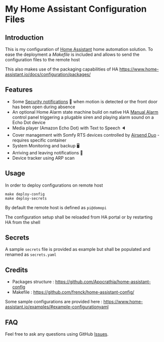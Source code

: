 # My Home Assistant Configuration Files

## Introduction

This is my configuration of [Home Assistant](https://home-assistant.io/) home automation solution.
To ease the deployment a *Makefile* is included and allows to send the configuration files to the remote host

This also makes use of the packaging capabilities of HA https://www.home-assistant.io/docs/configuration/packages/

**Features**
------------

* Some [Security notifications]() 🚨  when motion is detected or the front door has been open during absence
* An optional Home Alarm state machine build on native HA [Manual Alarm](https://www.home-assistant.io/integrations/manual) control panel triggering a plugable siren and playing alarm sound on a Echo Dot device 
* Media player (Amazon Echo Dot) with Text to Speech 🔈
* Cover management with Somfy RTS devices controlled by [Airsend Duo](https://devmel.com/fr/airsend-duo.html) - requires specific container
* System Monitoring and backup 🖥
* Arriving and leaving notifications 🔔
* Device tracker using ARP scan

## Usage

In order to deploy configurations on remote host

```
make deploy-config
make deploy-secrets
```

By default the remote host is defined as `pi@domopi`

The configuration setup shall be reloaded from HA portal or by restarting HA from the shell

## Secrets

A sample `secrets` file is provided as example but shall be populated and renamed as `secrets.yaml`

## Credits

- Packages structure : https://github.com/Apocrathia/home-assistant-config
- Makefile : https://github.com/frenck/home-assistant-config/

Some sample configurations are provided here : https://www.home-assistant.io/examples/#example-configurationyaml

## FAQ

Feel free to ask any questions using GitHub [Issues](http://github.com/tomkoala/home-assistant-config/issues).